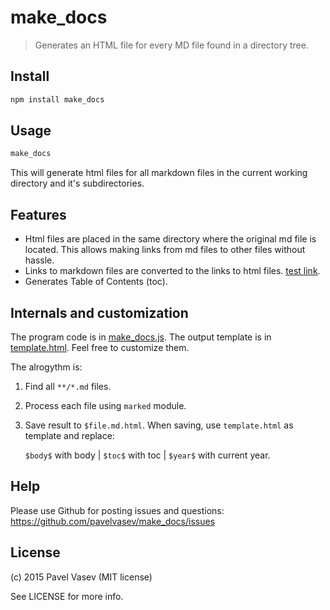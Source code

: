 # make_docs

> Generates an HTML file for every MD file found in a directory tree.

## Install

``` bash
npm install make_docs
```

## Usage
``` bash
make_docs
```
This will generate html files for all markdown files in the current working directory and it's subdirectories.

## Features
* Html files are placed in the same directory where the original md file is located. This allows making links from md files to other files without hassle.
* Links to markdown files are converted to the links to html files. [test link](readme.md).
* Generates Table of Contents (toc).

## Internals and customization
The program code is in [make_docs.js](make_docs.js). The output template is in [template.html](template.html). Feel free to customize them.

The alrogythm is:
1. Find all `**/*.md` files. 
2. Process each file using `marked` module.
3. Save result to `$file.md.html`. When saving, use `template.html` as template and replace:

   `$body$` with body | `$toc$` with toc | `$year$` with current year.
   
## Help
Please use Github for posting issues and questions: https://github.com/pavelvasev/make_docs/issues

## License
(c) 2015 Pavel Vasev (MIT license)

See LICENSE for more info.